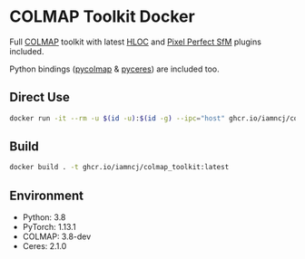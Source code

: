 # COLMAP Toolkit Docker

Full [COLMAP](https://github.com/colmap/colmap) toolkit with latest [HLOC](https://github.com/cvg/Hierarchical-Localization) and [Pixel Perfect SfM](https://github.com/cvg/pixel-perfect-sfm) plugins included.

Python bindings ([pycolmap](https://github.com/colmap/pycolmap) & [pyceres](https://github.com/cvg/pyceres)) are included too.

## Direct Use

```bash
docker run -it --rm -u $(id -u):$(id -g) --ipc="host" ghcr.io/iamncj/colmap_toolkit:latest bash
```

## Build

```bash
docker build . -t ghcr.io/iamncj/colmap_toolkit:latest
```

## Environment

- Python: 3.8
- PyTorch: 1.13.1
- COLMAP: 3.8-dev
- Ceres: 2.1.0

